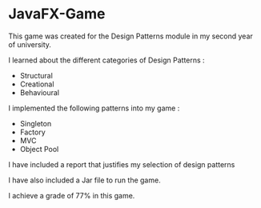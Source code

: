 # JavaFX-Game
This game was created for the Design Patterns module in my second year of university.

I learned about the different categories of Design Patterns :
- Structural 
- Creational
- Behavioural

I implemented the following patterns into my game :
- Singleton 
- Factory
- MVC
- Object Pool

I have included a report that justifies my selection of design patterns

I have also included a Jar file to run the game.

I achieve a grade of 77% in this game.


